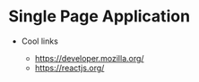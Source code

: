 # Single Page Application

- Cool links

    - https://developer.mozilla.org/
    - https://reactjs.org/

